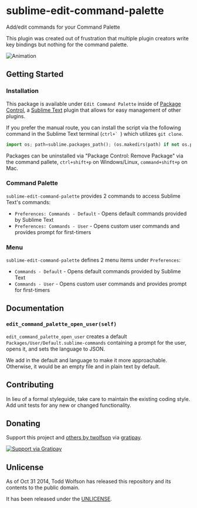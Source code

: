 # sublime-edit-command-palette

Add/edit commands for your Command Palette

This plugin was created out of frustration that multiple plugin creators write key bindings but nothing for the command palette.

![Animation](https://cloud.githubusercontent.com/assets/902488/4873073/c09b61c2-6200-11e4-8d1c-f149558ef04c.gif)

## Getting Started
### Installation
This package is available under `Edit Command Palette` inside of [Package Control][], a [Sublime Text][] plugin that allows for easy management of other plugins.

[Sublime Text]: http://www.sublimetext.com/
[Package Control]: http://wbond.net/sublime_packages/package_control

If you prefer the manual route, you can install the script via the following command in the Sublime Text terminal (``ctrl+` ``) which utilizes `git clone`.

```python
import os; path=sublime.packages_path(); (os.makedirs(path) if not os.path.exists(path) else None); window.run_command('exec', {'cmd': ['git', 'clone', 'https://github.com/twolfson/sublime-edit-command-palette', 'Edit Command Palette'], 'working_dir': path})
```

Packages can be uninstalled via "Package Control: Remove Package" via the command pallete, `ctrl+shift+p` on Windows/Linux, `command+shift+p` on Mac.

### Command Palette
`sublime-edit-command-palette` provides 2 commands to access Sublime Text's commands:

- `Preferences: Commands - Default` - Opens default commands provided by Sublime Text
- `Preferences: Commands - User` - Opens custom user commands and provides prompt for first-timers

### Menu
`sublime-edit-command-palette` defines 2 menu items under `Preferences`:

- `Commands - Default` - Opens default commands provided by Sublime Text
- `Commands - User` - Opens custom user commands and provides prompt for first-timers

## Documentation
### `edit_command_palette_open_user(self)`
`edit_command_palette_open_user` creates a default `Packages/User/Default.sublime-commands` containing a prompt for the user, opens it, and sets the language to JSON.

We add in the default and language to make it more approachable. Otherwise, it would be an empty file and in plain text by default.

## Contributing
In lieu of a formal styleguide, take care to maintain the existing coding style. Add unit tests for any new or changed functionality.

## Donating
Support this project and [others by twolfson][gratipay] via [gratipay][].

[![Support via Gratipay][gratipay-badge]][gratipay]

[gratipay-badge]: https://cdn.rawgit.com/gratipay/gratipay-badge/2.x.x/dist/gratipay.png
[gratipay]: https://www.gratipay.com/twolfson/

## Unlicense
As of Oct 31 2014, Todd Wolfson has released this repository and its contents to the public domain.

It has been released under the [UNLICENSE][].

[UNLICENSE]: UNLICENSE
